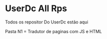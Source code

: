 # UserDc All Rps
 Todos os repositor Do UserDc estão aqui

 Pasta N1 = Tradutor de paginas com JS e HTML
